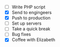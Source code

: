 - [ ] Write PHP script
- [x] Send to engingeers
- [x] Push to production
- [ ] Set up servers
- [ ] Take a quick break
- [ ] Bug fixes
- [x] Coffee with Elizabeth
